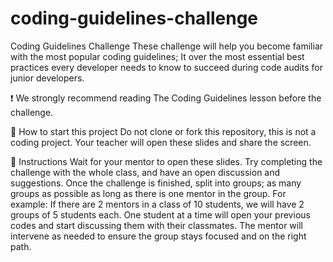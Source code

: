 # coding-guidelines-challenge
Coding Guidelines Challenge
These challenge will help you become familiar with the most popular coding guidelines; It over the most essential best practices every developer needs to know to succeed during code audits for junior developers.

❗ We strongly recommend reading The Coding Guidelines lesson before the challenge.

🌱 How to start this project
Do not clone or fork this repository, this is not a coding project.
Your teacher will open these slides and share the screen.

📝 Instructions
Wait for your mentor to open these slides.
Try completing the challenge with the whole class, and have an open discussion and suggestions.
Once the challenge is finished, split into groups; as many groups as possible as long as there is one mentor in the group. For example: If there are 2 mentors in a class of 10 students, we will have 2 groups of 5 students each.
One student at a time will open your previous codes and start discussing them with their classmates.
The mentor will intervene as needed to ensure the group stays focused and on the right path.
